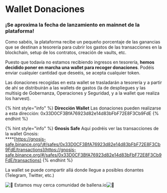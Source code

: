# Wallet Donaciones

###  ¡Se aproxima la fecha de lanzamiento en mainnet de la plataforma!

Como sabéis, la plataforma recibe un pequeño porcentaje de las ganancias que se destinan a tesorería para cubrir los gastos de las transacciones en la blockchain, setup de los contratos, creación de vaults, etc. 

Puesto que todavía no estamos recibiendo ingresos en tesorería, **hemos decidido poner en marcha una wallet para recoger donaciones**. Podéis enviar cualquier cantidad que deseéis, se acepta cualquier token.

Las donaciones recogidas en esta wallet se trasladarán a tesorería y a partir de ahí se distribuirán a las wallets de gastos \(la de despliegues y las multisig de Gobernanza, Operaciones y Seguridad, y a la wallet que realiza los harvest\). 

{% hint style="info" %}
**Dirección Wallet** Las donaciones pueden realizarse a esta dirección: 0x33D0CF3BfA76923d82e14d83bFbF72E8F3Cb9FdE
{% endhint %}

{% hint style="info" %}
**Gnosis Safe** Aquí podréis ver las transacciones de la wallet Gnosis:   
****[https://gnosis-safe.binance.org/\#/safes/0x33D0CF3BfA76923d82e14d83bFbF72E8F3Cb9FdE/transactions](https://gnosis-safe.binance.org/#/safes/0x33D0CF3BfA76923d82e14d83bFbF72E8F3Cb9FdE/transactions)
{% endhint %}

La wallet se puede compartir allá donde llegue a posibles donantes \(Telegram, Twitter, etc.\) 

![:whale:](https://discord.com/assets/1cb536137c5e70d114922edd3d3faaa0.svg) Estamos muy cerca comunidad de ballena.io![:whale:](https://discord.com/assets/1cb536137c5e70d114922edd3d3faaa0.svg)





